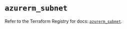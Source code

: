 # `azurerm_subnet`

Refer to the Terraform Registry for docs: [`azurerm_subnet`](https://registry.terraform.io/providers/hashicorp/azurerm/3.112.0/docs/resources/subnet).

